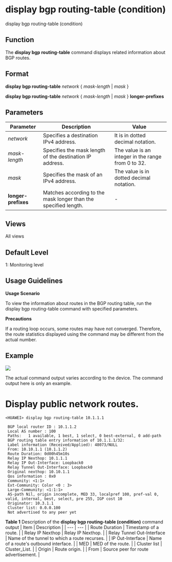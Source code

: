 display bgp routing-table (condition)
=====================================

display bgp routing-table (condition)

Function
--------



The **display bgp routing-table** command displays related information about BGP routes.




Format
------

**display bgp routing-table** *network* { *mask-length* | *mask* }

**display bgp routing-table** *network* { *mask-length* | *mask* } **longer-prefixes**


Parameters
----------

| Parameter | Description | Value |
| --- | --- | --- |
| *network* | Specifies a destination IPv4 address. | It is in dotted decimal notation. |
| *mask-length* | Specifies the mask length of the destination IP address. | The value is an integer in the range from 0 to 32. |
| *mask* | Specifies the mask of an IPv4 address. | The value is in dotted decimal notation. |
| **longer-prefixes** | Matches according to the mask longer than the specified length. | - |



Views
-----

All views


Default Level
-------------

1: Monitoring level


Usage Guidelines
----------------

**Usage Scenario**

To view the information about routes in the BGP routing table, run the display bgp routing-table command with specified parameters.

**Precautions**

If a routing loop occurs, some routes may have not converged. Therefore, the route statistics displayed using the command may be different from the actual number.


Example
-------

![](../public_sys-resources/note_3.0-en-us.png) 

The actual command output varies according to the device. The command output here is only an example.


# Display public network routes.
```
<HUAWEI> display bgp routing-table 10.1.1.1
 
 BGP local router ID : 10.1.1.2
 Local AS number : 100
 Paths:   1 available, 1 best, 1 select, 0 best-external, 0 add-path
 BGP routing table entry information of 10.1.1.1/32:
 Label information (Received/Applied): 48073/NULL
 From: 10.10.1.1 (10.1.1.2)  
 Route Duration: 0d00h45m10s
 Relay IP Nexthop: 10.1.1.1
 Relay IP Out-Interface: Loopback0
 Relay Tunnel Out-Interface: Loopback0
 Original nexthop: 10.10.1.1
 Qos information : 0x0
 Community: <1:1>
 Ext-Community: Color <0 : 3>
 Large-Community: <1:1:1>
 AS-path Nil, origin incomplete, MED 33, localpref 100, pref-val 0, valid, internal, best, select, pre 255, IGP cost 10
 Originator: 10.3.1.1
 Cluster list: 0.0.0.100
 Not advertised to any peer yet

```

**Table 1** Description of the **display bgp routing-table (condition)** command output
| Item | Description |
| --- | --- |
| Route Duration | Timestamp of a route. |
| Relay IP Nexthop | Relay IP Nexthop. |
| Relay Tunnel Out-Interface | Name of the tunnel to which a route recurses. |
| IP Out-Interface | Name of a route's outbound interface. |
| MED | MED of the route. |
| Cluster list | Cluster\_List. |
| Origin | Route origin. |
| From | Source peer for route advertisement. |
